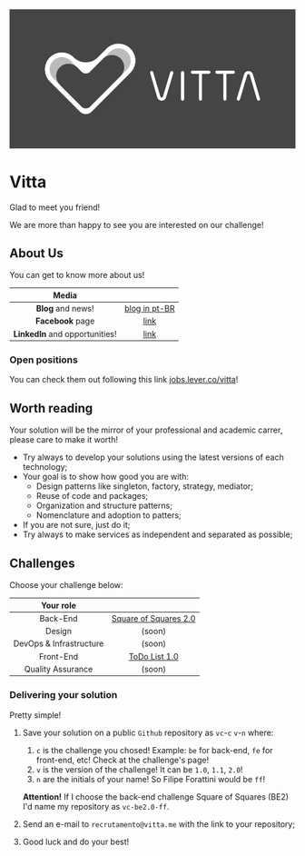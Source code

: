 <img src="/assets/imgs/logo_black.png" />

# Vitta

Glad to meet you friend!

We are more than happy to see you are interested on our challenge!

## About Us

You can get to know more about us!

| Media | |
|:---:|:---:|
| **Blog** and news! | [blog in pt-BR](https://blog.vitta.me/) |
| **Facebook** page | [link](https://www.facebook.com/vitta.me/) |
| **LinkedIn** and opportunities! | [link](https://www.linkedin.com/company/3990515/) |

### Open positions

You can check them out following this link [jobs.lever.co/vitta](jobs.lever.co/vitta)!

## Worth reading

Your solution will be the mirror of your professional and academic carrer, please care to make it worth!

- Try always to develop your solutions using the latest versions of each technology;
- Your goal is to show how good you are with:
    - Design patterns like singleton, factory, strategy, mediator;
    - Reuse of code and packages;
    - Organization and structure patterns;
    - Nomenclature and adoption to patters;
- If you are not sure, just do it;
- Try always to make services as independent and separated as possible;

## Challenges

Choose your challenge below:

| Your role | |
|:---:|:---:|
| Back-End | [Square of Squares 2.0](https://github.com/vitta-hiring/case-back-end) |
| Design | (soon) |
| DevOps & Infrastructure | (soon) |
| Front-End | [ToDo List 1.0](https://github.com/vitta-hiring/case-front-end) |
| Quality Assurance | (soon) |

### Delivering your solution

Pretty simple!

1. Save your solution on a public `Github` repository as `vc`-`c` `v`-`n` where:
    1. `c` is the challenge you chosed! Example: `be` for back-end, `fe` for front-end, etc! Check at the challenge's page!
    1. `v` is the version of the challenge! It can be `1.0`, `1.1`, `2.0`!
    1. `n` are the initials of your name! So Filipe Forattini would be `ff`!  
   
   **Attention!** If I choose the back-end challenge Square of Squares (BE2) I'd name my repository as `vc-be2.0-ff`.
1. Send an e-mail to `recrutamento@vitta.me` with the link to your repository;
1. Good luck and do your best!

